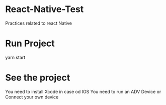 # React-Native-Test
Practices related to react Native 
# Run Project 
yarn start
# See the project 
You need to install Xcode in case od IOS
You need to run an ADV Device or Connect your own device

